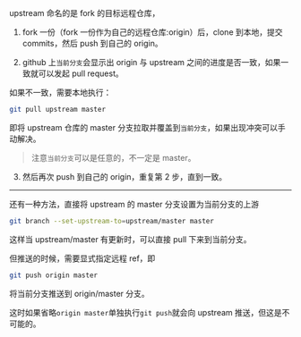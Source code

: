 upstream 命名的是 fork 的目标远程仓库，

1. fork 一份（fork 一份作为自己的远程仓库:origin）后，clone 到本地，提交 commits，然后 push 到自己的 origin。

2. github 上`当前分支`会显示出 origin 与 upstream 之间的进度是否一致，如果一致就可以发起 pull request。

如果不一致，需要本地执行：

```bash
git pull upstream master
```

即将 upstream 仓库的 master 分支拉取并覆盖到`当前分支`，如果出现冲突可以手动解决。

> 注意`当前分支`可以是任意的，不一定是 master。

3. 然后再次 push 到自己的 origin，重复第 2 步，直到一致。

---

还有一种方法，直接将 upstream 的 master 分支设置为当前分支的上游

```bash
git branch --set-upstream-to=upstream/master master
```

这样当 upstream/master 有更新时，可以直接 pull 下来到当前分支。

但推送的时候，需要显式指定远程 ref，即

```bash
git push origin master
```

将当前分支推送到 origin/master 分支。

这时如果省略`origin master`单独执行`git push`就会向 upstream 推送，但这是不可能的。
